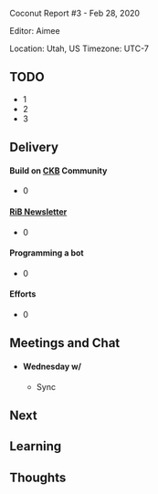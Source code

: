 Coconut Report #3 - Feb 28, 2020

Editor: Aimee

Location: Utah, US
Timezone: UTC-7

## TODO

- 1
- 2
- 3

## Delivery

#### Build on [CKB][ckb-github] Community

- 0

#### [RiB Newsletter][rib-github]

- 0

#### Programming a bot

- 0

#### Efforts

- 0

## Meetings and Chat

- #### Wednesday w/
    - Sync


## Next

## Learning

## Thoughts



[ckb-github]: https://github.com/nervosnetwork/ckb
[rib-github]: https://github.com/rust-in-blockchain/Rust-in-Blockchain
[onckb-website]: https://www.onckb.com/
